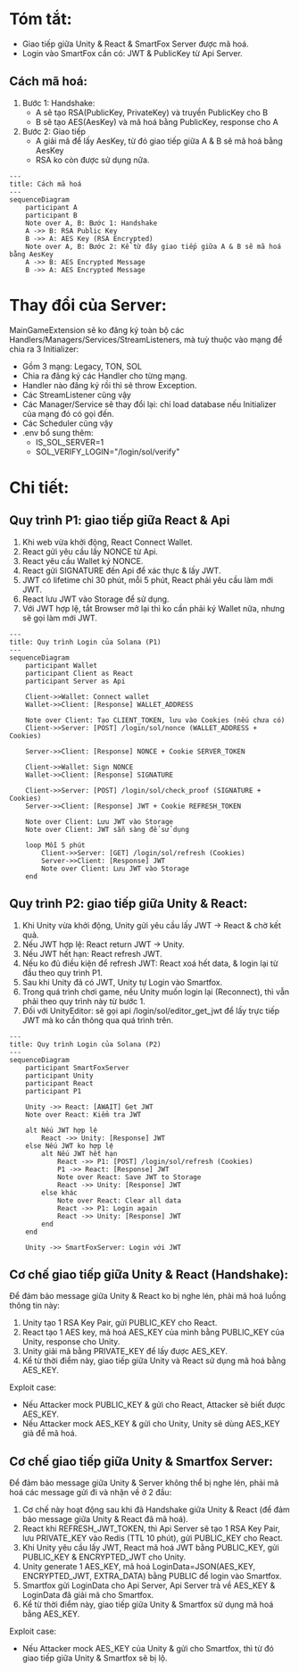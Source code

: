 # Tóm tắt:
- Giao tiếp giữa Unity & React & SmartFox Server được mã hoá.
- Login vào SmartFox cần có: JWT & PublicKey từ Api Server.

## Cách mã hoá:
1. Bước 1: Handshake:
   - A sẽ tạo RSA(PublicKey, PrivateKey) và truyền PublicKey cho B
   - B sẽ tạo AES(AesKey) và mã hoá bằng PublicKey, response cho A
2. Bước 2: Giao tiếp
   - A giải mã để lấy AesKey, từ đó giao tiếp giữa A & B sẽ mã hoá bằng AesKey
   - RSA ko còn được sử dụng nữa.

```mermaid
---
title: Cách mã hoá
---
sequenceDiagram
    participant A
    participant B
    Note over A, B: Bước 1: Handshake
    A ->> B: RSA Public Key
    B ->> A: AES Key (RSA Encrypted)
    Note over A, B: Bước 2: Kể từ đây giao tiếp giữa A & B sẽ mã hoá bằng AesKey
    A ->> B: AES Encrypted Message
    B ->> A: AES Encrypted Message
```

# Thay đổi của Server:
MainGameExtension sẽ ko đăng ký toàn bộ các Handlers/Managers/Services/StreamListeners, mà tuỳ thuộc vào mạng để chia ra 3 Initializer:
- Gồm 3 mạng: Legacy, TON, SOL
- Chia ra đăng ký các Handler cho từng mạng.
- Handler nào đăng ký rồi thì sẽ throw Exception.
- Các StreamListener cũng vậy
- Các Manager/Service sẽ thay đổi lại: chỉ load database nếu Initializer của mạng đó có gọi đến.
- Các Scheduler cũng vậy
- .env bổ sung thêm:
    - IS_SOL_SERVER=1
    - SOL_VERIFY_LOGIN="/login/sol/verify"

# Chi tiết:

## Quy trình P1: giao tiếp giữa React & Api
1. Khi web vừa khởi động, React Connect Wallet.
2. React gửi yêu cầu lấy NONCE từ Api.
3. React yêu cầu Wallet ký NONCE.
4. React gửi SIGNATURE đến Api để xác thực & lấy JWT.
5. JWT có lifetime chỉ 30 phút, mỗi 5 phút, React phải yêu cầu làm mới JWT.
6. React lưu JWT vào Storage để sử dụng.
7. Với JWT hợp lệ, tắt Browser mở lại thì ko cần phải ký Wallet nữa, nhưng sẽ gọi làm mới JWT.

```mermaid
---
title: Quy trình Login của Solana (P1)
---
sequenceDiagram
    participant Wallet
    participant Client as React
    participant Server as Api
    
    Client->>Wallet: Connect wallet
    Wallet->>Client: [Response] WALLET_ADDRESS

    Note over Client: Tạo CLIENT_TOKEN, lưu vào Cookies (nếu chưa có) 
    Client->>Server: [POST] /login/sol/nonce (WALLET_ADDRESS + Cookies)
    
    Server->>Client: [Response] NONCE + Cookie SERVER_TOKEN
    
    Client->>Wallet: Sign NONCE
    Wallet->>Client: [Response] SIGNATURE
    
    Client->>Server: [POST] /login/sol/check_proof (SIGNATURE + Cookies)
    Server->>Client: [Response] JWT + Cookie REFRESH_TOKEN

    Note over Client: Lưu JWT vào Storage
    Note over Client: JWT sẵn sàng để sử dụng
    
    loop Mỗi 5 phút
        Client->>Server: [GET] /login/sol/refresh (Cookies)
        Server->>Client: [Response] JWT
        Note over Client: Lưu JWT vào Storage
    end
```

## Quy trình P2: giao tiếp giữa Unity & React:
1. Khi Unity vừa khởi động, Unity gửi yêu cầu lấy JWT -> React & chờ kết quả.
2. Nếu JWT hợp lệ: React return JWT -> Unity.
3. Nếu JWT hết hạn: React refresh JWT.
4. Nếu ko đủ điều kiện để refresh JWT: React xoá hết data, & login lại từ đầu theo quy trình P1.
5. Sau khi Unity đã có JWT, Unity tự Login vào Smartfox.
6. Trong quá trình chơi game, nếu Unity muốn login lại (Reconnect), thì vẫn phải theo quy trình này từ bước 1.
7. Đối với UnityEditor: sẽ gọi api /login/sol/editor_get_jwt để lấy trực tiếp JWT mà ko cần thông qua quá trình trên.

```mermaid
---
title: Quy trình Login của Solana (P2)
---
sequenceDiagram
    participant SmartFoxServer
    participant Unity
    participant React
    participant P1
    
    Unity ->> React: [AWAIT] Get JWT
    Note over React: Kiểm tra JWT
    
    alt Nếu JWT hợp lệ
        React ->> Unity: [Response] JWT
    else Nếu JWT ko hợp lệ
        alt Nếu JWT hết hạn
            React ->> P1: [POST] /login/sol/refresh (Cookies)
            P1 ->> React: [Response] JWT
            Note over React: Save JWT to Storage
            React ->> Unity: [Response] JWT
        else khác
            Note over React: Clear all data
            React ->> P1: Login again
            React ->> Unity: [Response] JWT
        end
    end
    
    Unity ->> SmartFoxServer: Login với JWT
```

## Cơ chế giao tiếp giữa Unity & React (Handshake):
Để đảm bảo message giữa Unity & React ko bị nghe lén, phải mã hoá luồng thông tin này:
1. Unity tạo 1 RSA Key Pair, gửi PUBLIC_KEY cho React.
2. React tạo 1 AES key, mã hoá AES_KEY của mình bằng PUBLIC_KEY của Unity, response cho Unity.
3. Unity giải mã bằng PRIVATE_KEY để lấy được AES_KEY.
4. Kể từ thời điểm này, giao tiếp giữa Unity và React sử dụng mã hoá bằng AES_KEY.

Exploit case:
- Nếu Attacker mock PUBLIC_KEY & gửi cho React, Attacker sẽ biết được AES_KEY.
- Nếu Attacker mock AES_KEY & gửi cho Unity, Unity sẽ dùng AES_KEY giả để mã hoá.

## Cơ chế giao tiếp giữa Unity & Smartfox Server:
Để đảm bảo message giữa Unity & Server không thể bị nghe lén, phải mã hoá các message gửi đi và nhận về ở 2 đầu:
1. Cơ chế này hoạt động sau khi đã Handshake giữa Unity & React (để đảm bảo message giữa Unity & React đã mã hoá).
2. React khi REFRESH_JWT_TOKEN, thì Api Server sẽ tạo 1 RSA Key Pair, lưu PRIVATE_KEY vào Redis (TTL 10 phút), gửi PUBLIC_KEY cho React.
3. Khi Unity yêu cầu lấy JWT, React mã hoá JWT bằng PUBLIC_KEY, gửi PUBLIC_KEY & ENCRYPTED_JWT cho Unity.
4. Unity generate 1 AES_KEY, mã hoá LoginData=JSON(AES_KEY, ENCRYPTED_JWT, EXTRA_DATA) bằng PUBLIC để login vào Smartfox.
5. Smartfox gửi LoginData cho Api Server, Api Server trả về AES_KEY & LoginData đã giải mã cho Smartfox.
7. Kể từ thời điểm này, giao tiếp giữa Unity & Smartfox sử dụng mã hoá bằng AES_KEY.

Exploit case:
- Nếu Attacker mock AES_KEY của Unity & gửi cho Smartfox, thì từ đó giao tiếp giữa Unity & Smartfox sẽ bị lộ.

